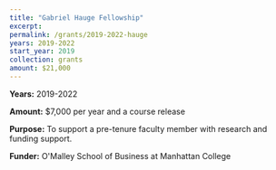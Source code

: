 ```yaml
---
title: "Gabriel Hauge Fellowship"
excerpt: 
permalink: /grants/2019-2022-hauge
years: 2019-2022
start_year: 2019
collection: grants
amount: $21,000
---
```

<!-- Google tag (gtag.js) -->
<script async src="https://www.googletagmanager.com/gtag/js?id=G-Q95WSVMDNZ"></script>
<script>
  window.dataLayer = window.dataLayer || [];
  function gtag(){dataLayer.push(arguments);}
  gtag('js', new Date());

  gtag('config', 'G-Q95WSVMDNZ');
</script>


**Years:** 2019-2022

**Amount:** $7,000 per year and a course release

**Purpose:** To support a pre-tenure faculty member with research and funding support.

**Funder:** O'Malley School of Business at Manhattan College